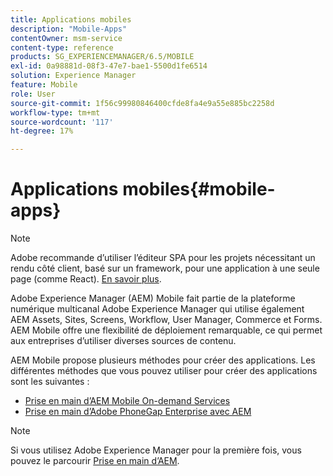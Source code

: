```yaml
---
title: Applications mobiles
description: "Mobile-Apps"
contentOwner: msm-service
content-type: reference
products: SG_EXPERIENCEMANAGER/6.5/MOBILE
exl-id: 0a98881d-08f3-47e7-bae1-5500d1fe6514
solution: Experience Manager
feature: Mobile
role: User
source-git-commit: 1f56c99980846400cfde8fa4e9a55e885bc2258d
workflow-type: tm+mt
source-wordcount: '117'
ht-degree: 17%

---
```


# Applications mobiles{#mobile-apps}

>[!NOTE]
>
>Adobe recommande d’utiliser l’éditeur SPA pour les projets nécessitant un rendu côté client, basé sur un framework, pour une application à une seule page (comme React). [En savoir plus](/help/sites-developing/spa-overview.md).

Adobe Experience Manager (AEM) Mobile fait partie de la plateforme numérique multicanal Adobe Experience Manager qui utilise également AEM Assets, Sites, Screens, Workflow, User Manager, Commerce et Forms. AEM Mobile offre une flexibilité de déploiement remarquable, ce qui permet aux entreprises d’utiliser diverses sources de contenu.

AEM Mobile propose plusieurs méthodes pour créer des applications. Les différentes méthodes que vous pouvez utiliser pour créer des applications sont les suivantes :

* [Prise en main d’AEM Mobile On-demand Services](/help/mobile/mobile-apps-ondemand.md)
* [Prise en main d’Adobe PhoneGap Enterprise avec AEM](/help/mobile/phonegap.md)

>[!NOTE]
>
>Si vous utilisez Adobe Experience Manager pour la première fois, vous pouvez le parcourir [Prise en main d’AEM](/help/sites-deploying/deploy.md).
